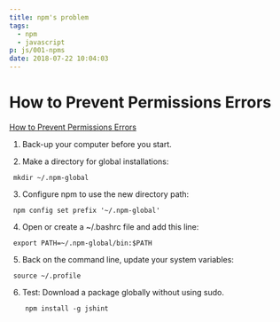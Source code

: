 ```yaml
---
title: npm's problem
tags:
  - npm
  - javascript
p: js/001-npms
date: 2018-07-22 10:04:03
---
```


# How to Prevent Permissions Errors

[How to Prevent Permissions Errors](https://docs.npmjs.com/getting-started/fixing-npm-permissions)

1. Back-up your computer before you start.

2. Make a directory for global installations:
```
 mkdir ~/.npm-global
```
3. Configure npm to use the new directory path:
```
 npm config set prefix '~/.npm-global'
```
4. Open or create a ~/.bashrc file and add this line:
```
 export PATH=~/.npm-global/bin:$PATH
```
5. Back on the command line, update your system variables:
```
 source ~/.profile
```
6. Test: Download a package globally without using sudo.
```
    npm install -g jshint
```

